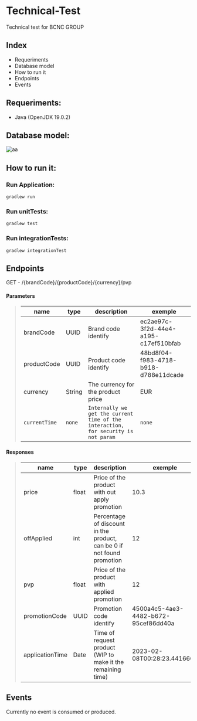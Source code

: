 # Technical-Test

Technical test for BCNC GROUP

## Index

- Requeriments
- Database model
- How to run it
- Endpoints
- Events

## Requeriments:

- Java (OpenJDK 19.0.2)

## Database model:

![aa](https://i.gyazo.com/a598dc6c8622967fbbdd39293026d285.png)

## How to run it:

### Run Application:

```
gradlew run
```

### Run unitTests:

```
gradlew test
```

### Run integrationTests:

```
gradlew integrationTest
```

## Endpoints

GET - /{brandCode}/{productCode}/{currency}/pvp

#### Parameters

> | name          | type   | description                                                                        | exemple                              |
> | ------------- | ------ | ---------------------------------------------------------------------------------- | ------------------------------------ |
> | brandCode     | UUID   | Brand code identify                                                                | ec2ae97c-3f2d-44e4-a195-c17ef510bfab |
> | productCode   | UUID   | Product code identify                                                              | 48bd8f04-f983-4718-b918-d788e11dcade |
> | currency      | String | The currency for the product price                                                 | EUR                                  |
> | `currentTime` | `none` | `Internally we get the current time of the interaction, for security is not param` | `none`                               |

#### Responses

> | name            | type  | description                                                            | exemple                              |
> | --------------- | ----- | ---------------------------------------------------------------------- | ------------------------------------ |
> | price           | float | Price of the product with out apply promotion                          | 10.3                                 |
> | offApplied      | int   | Percentage of discount in the product, can be 0 if not found promotion | 12                                   |
> | pvp             | float | Price of the product with applied promotion                            | 12                                   |
> | promotionCode   | UUID  | Promotion code identify                                                | 4500a4c5-4ae3-4482-b672-95cef86dd40a |
> | applicationTime | Date  | Time of request product (WIP to make it the remaining time)            | 2023-02-08T00:28:23.4416667          |

## Events

Currently no event is consumed or produced.
